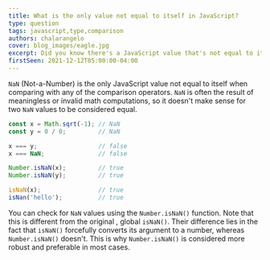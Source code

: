 ```yaml
---
title: What is the only value not equal to itself in JavaScript?
type: question
tags: javascript,type,comparison
authors: chalarangelo
cover: blog_images/eagle.jpg
excerpt: Did you know there's a JavaScript value that's not equal to itself?
firstSeen: 2021-12-12T05:00:00-04:00
---
```


`NaN` (Not-a-Number) is the only JavaScript value not equal to itself when comparing with any of the comparison operators. `NaN` is often the result of meaningless or invalid math computations, so it doesn't make sense for two `NaN` values to be considered equal.

```js
const x = Math.sqrt(-1); // NaN
const y = 0 / 0;         // NaN

x === y;                 // false
x === NaN;               // false

Number.isNaN(x);         // true
Number.isNaN(y);         // true

isNaN(x);                // true
isNan('hello');          // true
```

You can check for `NaN` values using the `Number.isNaN()` function. Note that this is different from the original , global `isNaN()`. Their difference lies in the fact that `isNaN()` forcefully converts its argument to a number, whereas `Number.isNaN()` doesn't. This is why `Number.isNaN()` is considered more robust and preferable in most cases.
